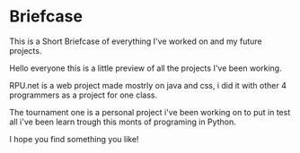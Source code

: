 # Briefcase
This is a Short Briefcase of everything I've worked on and my future projects.

Hello everyone this is a little preview of all the projects I've been working.

RPU.net is a web project made mostrly on java and css, i did it with other 4 programmers as a project for one class.

The tournament one is a personal project i've been working on to put in test all i've been learn trough this monts of programing in Python.


I hope you find something you like!
